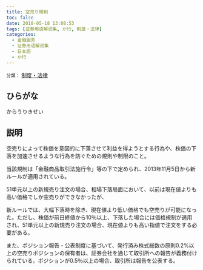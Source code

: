 ```yaml
---
title: 空売り規制
toc: false
date: 2018-05-18 13:08:53
tags: [证券用语解说集, か行, 制度・法律]
categories:
  - 金融服务
  - 证券用语解说集
  - 日本語
  - か行
---
```


`分類：` [制度・法律](/tags/制度・法律/)

## ひらがな

からうりきせい

## 説明

空売りによって株価を意図的に下落させて利益を得ようとする行為や、株価の下落を加速させるような行為を防ぐための規則や制限のこと。

当該規制は「金融商品取引法施行令」等の下で定められ、2013年11月5日から新ルールが適用されている。

51単元以上の新規売り注文の場合、相場下落局面において、以前は現在値よりも高い価格でしか空売りができなかったが、

新ルールでは、大幅下落時を除き、現在値より低い価格でも空売りが可能になった。ただし、株価が前日終値から10％以上、下落した場合には価格規制が適用され、51単元以上の新規売り注文の場合、現在値よりも高い指値で注文をする必要がある。

また、ポジション報告・公表制度に基づいて、発行済み株式総数の原則0.2%以上の空売りポジションの保有者は、証券会社を通じて取引所への報告が義務付けられている。ポジションが0.5％以上の場合、取引所は報告を公表する。
